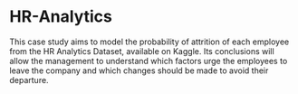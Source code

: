 # HR-Analytics
This case study aims to model the probability of attrition of each employee from the HR Analytics Dataset, available on Kaggle. Its conclusions will allow the management to understand which factors urge the employees to leave the company and which changes should be made to avoid their departure.
